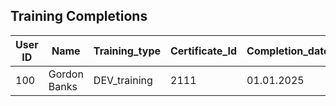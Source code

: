 ## Training Completions
| User ID | Name         | Training_type     | Certificate_Id | Completion_date |
|---------|--------------|-------------------|----------------|-----------------|
| 100     | Gordon Banks | DEV_training      | 2111           | 01.01.2025      |

